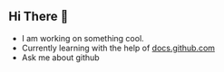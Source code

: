 

## Hi There 👋

* I am working on something cool.
* Currently learning with the help of [docs.github.com](https://docs.github.com)
* Ask me about github
